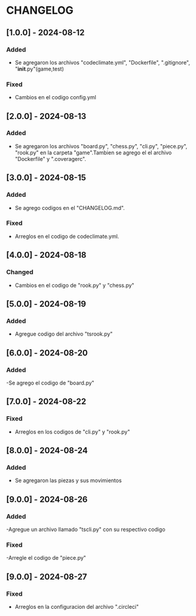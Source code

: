 # CHANGELOG

## [1.0.0] - 2024-08-12
### Added
- Se agregaron los archivos "codeclimate.yml", "Dockerfile", ".gitignore", "__init__.py"(game,test)
### Fixed
- Cambios en el codigo config.yml

## [2.0.0] - 2024-08-13
### Added
- Se agregaron los archivos "board.py", "chess.py", "cli.py", "piece.py", "rook.py" en la carpeta "game".Tambien se agrego el el archivo "Dockerfile" y ".coveragerc".
## [3.0.0] - 2024-08-15
### Added
- Se agrego codigos en el "CHANGELOG.md".
### Fixed 
- Arreglos en el codigo de codeclimate.yml.
## [4.0.0] - 2024-08-18
### Changed 
- Cambios en el codigo de "rook.py" y "chess.py"
## [5.0.0] - 2024-08-19
### Added 
- Agregue codigo del archivo "tsrook.py"
## [6.0.0] - 2024-08-20
### Added 
-Se agrego el codigo de "board.py"
## [7.0.0] - 2024-08-22
### Fixed
- Arreglos en los codigos de "cli.py" y "rook.py"
## [8.0.0] - 2024-08-24
### Added
- Se agregaron las piezas y sus movimientos
## [9.0.0] - 2024-08-26
### Added
-Agregue un archivo llamado "tscli.py" con su respectivo codigo
### Fixed 
-Arregle el codigo de "piece.py"
## [9.0.0] - 2024-08-27
### Fixed
- Arreglos en la configuracion del archivo ".circleci"